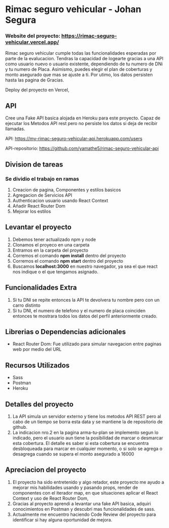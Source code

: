 # Rimac seguro vehicular - Johan Segura

### Website del proyecto: https://rimac-seguro-vehicular.vercel.app/

Rimac seguro vehicular cumple todas las funcionalidades esperadas por parte de la evalucacion. Tendras la capacidad de logearte gracias a una API como usuario nuevo o usuario existente, dependiendo de tu numero de DNi y tu numero de Placa. Asimismo, puedes elegir el plan de coberturas y monto asegurado que mas se ajuste a ti. Por utimo, los datos persisten hasta las pagina de Gracias.

Deploy del proyecto en Vercel,

## API

Cree una Fake API basica alojada en Heroku para este proyecto. Capaz de ejecutar los Metodos API rest pero no persiste los datos si deja de recibir llamadas.

API: https://my-rimac-seguro-vehicular-api.herokuapp.com/users

API-repositorio: https://github.com/yamathe5/rimac-seguro-vehicular-api

## Division de tareas

### Se dividio el trabajo en ramas

1. Creacion de pagina, Componentes y estilos basicos
2. Agregacion de Servicios API
3. Authenticacion usuario usando React Context
4. Añadir React Router Dom
5. Mejorar los estilos

## Levantar el proyecto

1. Debemos tener actualizado npm y node
2. Clonamos el proyeco en una carpeta
3. Entramos en la carpeta del proyecto
4. Corremos el comando **npm install** dentro del proyecto
5. Corremos el comando **npm start** dentro del proyecto
6. Buscamos **localhost:3000** en nuestro navegador, ya sea el que react nos indique o el que tengamos asignado.

## Funcionalidades Extra

1. Si tu DNI se repite entonces la API te devolvera tu nombre pero con un carro distinto
2. Si tu DNI, el numero de telefono y el numero de placa coinciden entonces te mostrara todos los datos del perfil anteriormente creado.

## Librerias o Dependencias adicionales

- React Router Dom: Fue utilizado para simular navegacion entre paginas web por medio del URL

## Recursos Utilizados

- Sass
- Postman
- Heroku


## Detalles del proyecto

1. La API simula un servidor externo y tiene los metodos API REST pero al cabo de un tiempo se borra esta data y se mantiene la de repositorio de github.
2. La indicacion nro.2 en la pagina arma-tu-plan se implemento segun lo indicado, pero el usuario aun tiene la posibilidad de marcar o desmarcar esta cobertura.
   El detalle es saber si esta cobertura se encuentra desbloqueada para marcar en cualquier momento, o si solo se agrega o desagrega cuando se supera el monto asegurado a 16000

## Apreciacion del proyecto

1. El proyecto ha sido entretenido y algo retador, este proyecto me ayudo a mejorar mis habilidades usando y pasando props, render de componentes con el iterador map, en que situaciones aplicar el React Context y uso de React Router Dom,
2. Gracias al proyecto aprendi a levantar una fake API basica, adquiri conocimientos en Postman y descubri mas funcionalidades de sass.
3. Actualmente me encuentro haciendo Code Review del proyecto para identificar si hay alguna oportunidad de mejora.
